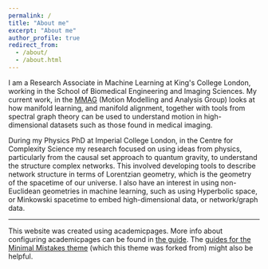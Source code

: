 ```yaml
---
permalink: /
title: "About me"
excerpt: "About me"
author_profile: true
redirect_from:
  - /about/
  - /about.html
---
```


I am a Research Associate in Machine Learning at King's College London, working in
the School of Biomedical Engineering and Imaging Sciences. My current work,
in the [MMAG](http://kclmmag.org/) (Motion Modelling and Analysis Group) looks at
how manifold learning, and manifold alignment, together with tools from spectral
graph theory can be used to understand motion in high-dimensional datasets such
as those found in medical imaging.

During my Physics PhD at Imperial College London, in the Centre for Complexity Science
my research focused on using ideas from physics, particularly from the
causal set approach to quantum gravity, to understand the structure complex networks.
This involved developing tools to describe network structure in terms of
Lorentzian geometry, which is the geometry of the spacetime of our universe.
I also have an interest in using non-Euclidean geometries in machine learning,
such as using Hyperbolic space, or Minkowski spacetime to embed high-dimensional
data, or network/graph data.


------
This website was created using academicpages.
More info about configuring academicpages can be found in [the guide](https://academicpages.github.io/markdown/). The [guides for the Minimal Mistakes theme](https://mmistakes.github.io/minimal-mistakes/docs/configuration/) (which this theme was forked from) might also be helpful.
